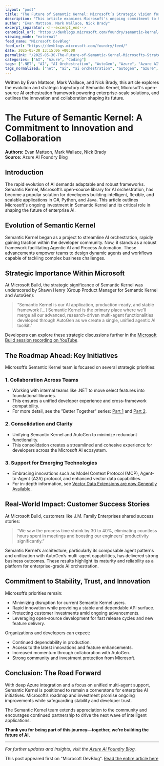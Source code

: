 ```yaml
---
layout: "post"
title: "The Future of Semantic Kernel: Microsoft’s Strategic Vision for Enterprise AI Orchestration"
description: "This article examines Microsoft's ongoing commitment to Semantic Kernel as the core framework for enterprise AI orchestration, with a focus on innovation, collaboration, deep Azure integration, multi-agent capabilities, and a roadmap toward seamless developer experience and ecosystem growth."
author: "Evan Mattson, Mark Wallace, Nick Brady"
excerpt_separator: <!--excerpt_end-->
canonical_url: "https://devblogs.microsoft.com/foundry/semantic-kernel-commitment-ai-innovation/"
viewing_mode: "external"
feed_name: "Microsoft DevBlog"
feed_url: "https://devblogs.microsoft.com/foundry/feed/"
date: 2025-05-30 13:15:06 +00:00
permalink: "/2025-05-30-The-Future-of-Semantic-Kernel-Microsofts-Strategic-Vision-for-Enterprise-AI-Orchestration.html"
categories: ["AI", "Azure", "Coding"]
tags: [".NET", "AI", "AI Orchestration", "AutoGen", "Azure", "Azure AI", "Azure AI Foundry", "Coding", "Enterprise AI", "Foundry", "Microsoft", "Model Context Protocol", "Multi Agent", "News", "Open Source", "Process Automation", "Semantic Kernel", "Vector Data"]
tags_normalized: ["net", "ai", "ai orchestration", "autogen", "azure", "azure ai", "azure ai foundry", "coding", "enterprise ai", "foundry", "microsoft", "model context protocol", "multi agent", "news", "open source", "process automation", "semantic kernel", "vector data"]
---
```


Written by Evan Mattson, Mark Wallace, and Nick Brady, this article explores the evolution and strategic trajectory of Semantic Kernel, Microsoft's open-source AI orchestration framework powering enterprise-scale solutions, and outlines the innovation and collaboration shaping its future.<!--excerpt_end-->

# The Future of Semantic Kernel: A Commitment to Innovation and Collaboration

**Authors:** Evan Mattson, Mark Wallace, Nick Brady  
**Source:** Azure AI Foundry Blog

## Introduction

The rapid evolution of AI demands adaptable and robust frameworks. Semantic Kernel, Microsoft’s open-source library for AI orchestration, has become a popular solution for developers building intelligent, flexible, and scalable applications in C#, Python, and Java. This article outlines Microsoft's ongoing investment in Semantic Kernel and its critical role in shaping the future of enterprise AI.

## Evolution of Semantic Kernel

Semantic Kernel began as a project to streamline AI orchestration, rapidly gaining traction within the developer community. Now, it stands as a robust framework facilitating Agentic AI and Process Automation. These advancements empower teams to design dynamic agents and workflows capable of tackling complex business challenges.

## Strategic Importance Within Microsoft

At Microsoft Build, the strategic significance of Semantic Kernel was underscored by Shawn Henry (Group Product Manager for Semantic Kernel and AutoGen):

> "Semantic Kernel is our AI application, production-ready, and stable framework […] Semantic Kernel is the primary place where we’ll merge all our advanced, research-driven multi-agent functionalities developed through AutoGen as we create a single, unified agentic AI toolkit."

Developers can explore these strategic discussions further in the [Microsoft Build session recording on YouTube](https://youtu.be/0tIzhAFzY34?si=CuGnywGpszU7HvKX).

## The Roadmap Ahead: Key Initiatives

Microsoft’s Semantic Kernel team is focused on several strategic priorities:

### 1. Collaboration Across Teams

- Working with internal teams like .NET to move select features into foundational libraries.
- This ensures a unified developer experience and cross-framework compatibility.
- For more detail, see the "Better Together" series: [Part 1](https://devblogs.microsoft.com/semantic-kernel/semantic-kernel-and-microsoft-extensions-ai-better-together-part-1/) and [Part 2](https://devblogs.microsoft.com/semantic-kernel/semantic-kernel-and-microsoft-extensions-ai-better-together-part-2/).

### 2. Consolidation and Clarity

- Unifying Semantic Kernel and AutoGen to minimize redundant functionality.
- This consolidation creates a streamlined and cohesive experience for developers across the Microsoft AI ecosystem.

### 3. Support for Emerging Technologies

- Embracing innovations such as Model Context Protocol (MCP), Agent-to-Agent (A2A) protocol, and enhanced vector data capabilities.
- For in-depth information, see [Vector Data Extensions are now Generally Available](https://devblogs.microsoft.com/semantic-kernel/vector-data-extensions-are-now-generally-available-ga/).

## Real-World Impact: Customer Success Stories

At Microsoft Build, customers like J.M. Family Enterprises shared success stories:

> “We saw the process time shrink by 30 to 40%, eliminating countless hours spent in meetings and boosting our engineers’ productivity significantly.”

Semantic Kernel’s architecture, particularly its composable agent patterns and unification with AutoGen’s multi-agent capabilities, has delivered strong business outcomes. These results highlight its maturity and reliability as a platform for enterprise-grade AI orchestration.

## Commitment to Stability, Trust, and Innovation

Microsoft’s priorities remain:

- Minimizing disruption for current Semantic Kernel users.
- Rapid innovation while providing a stable and dependable API surface.
- Protecting customer investments amid ongoing advancements.
- Leveraging open-source development for fast release cycles and new feature delivery.

Organizations and developers can expect:

- Continued dependability in production.
- Access to the latest innovations and feature enhancements.
- Increased momentum through collaboration with AutoGen.
- Strong community and investment protection from Microsoft.

## Conclusion: The Road Forward

With deep Azure integration and a focus on unified multi-agent support, Semantic Kernel is positioned to remain a cornerstone for enterprise AI initiatives. Microsoft’s roadmap and investment promise ongoing improvements while safeguarding stability and developer trust.

The Semantic Kernel team extends appreciation to the community and encourages continued partnership to drive the next wave of intelligent applications.

**Thank you for being part of this journey—together, we’re building the future of AI.**

---
*For further updates and insights, visit the [Azure AI Foundry Blog](https://devblogs.microsoft.com/foundry/).*

This post appeared first on "Microsoft DevBlog". [Read the entire article here](https://devblogs.microsoft.com/foundry/semantic-kernel-commitment-ai-innovation/)
